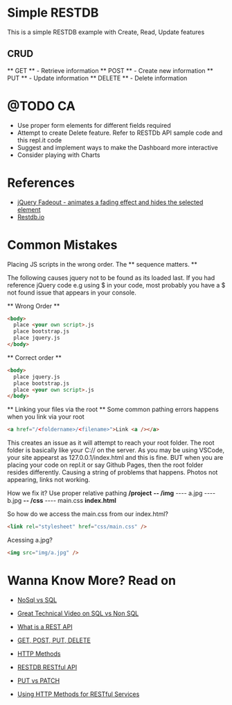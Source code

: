 # Simple RESTDB

This is a simple RESTDB example with Create, Read, Update features

## CRUD

** GET ** - Retrieve information
** POST ** - Create new information
** PUT ** - Update information
** DELETE ** - Delete information

# @TODO CA

- Use proper form elements for different fields required
- Attempt to create Delete feature. Refer to RESTDb API sample code and this repl.it code
- Suggest and implement ways to make the Dashboard more interactive
- Consider playing with Charts

# References

- [jQuery Fadeout - animates a fading effect and hides the selected element](https://api.jquery.com/fadeout/)
- [Restdb.io](https://restdb.io/)

# Common Mistakes

Placing JS scripts in the wrong order. The ** sequence matters. **

The following causes jquery not to be found as its loaded last. If you had reference jQuery code e.g using $ in your code, most probably you have a $ not found issue that appears in your console.

** Wrong Order **

```html
<body>
  place <your own script>.js
  place bootstrap.js
  place jquery.js
</body>
```

** Correct order **

```html
<body>
  place jquery.js
  place bootstrap.js
  place <your own script>.js
</body>
```

** Linking your files via the root **
Some common pathing errors happens when you link via your root

```html
<a href="/<foldername>/<filename>">Link <a /></a>
```

This creates an issue as it will attempt to reach your root folder. The root folder is basically like your C:// on the server. As you may be using VSCode, your site appearst as 127.0.0.1/index.html and this is fine. BUT when you are placing your code on repl.it or say Github Pages, then the root folder resides differently. Causing a string of problems that happens. Photos not appearing, links not working.

How we fix it?
Use proper relative pathing
**/project**
**-- /img**
---- a.jpg
---- b.jpg
**-- /css**
---- main.css
**index.html**

So how do we access the main.css from our index.html?

```html
<link rel="stylesheet" href="css/main.css" />
```

Acessing a.jpg?

```html
<img src="img/a.jpg" />
```

# Wanna Know More? Read on

- [NoSql vs SQL](https://www.mongodb.com/nosql-explained/nosql-vs-sql)

- [Great Technical Video on SQL vs Non SQL](https://www.youtube.com/watch?v=ZS_kXvOeQ5Y)
- [What is a REST API](https://www.youtube.com/watch?v=lsMQRaeKNDk)
- [GET, POST, PUT, DELETE](https://medium.com/@9cv9official/what-are-get-post-put-patch-delete-a-walkthrough-with-javascripts-fetch-api-17be31755d28)
- [HTTP Methods](https://assertible.com/blog/7-http-methods-every-web-developer-should-know-and-how-to-test-them)
- [RESTDB RESTful API](https://restdb.io/docs/rest-api#restdb)
- [PUT vs PATCH](https://www.dorusomcutean.com/crud-put-vs-patch/)
- [Using HTTP Methods for RESTful Services](https://www.restapitutorial.com/lessons/httpmethods.html)
